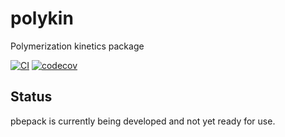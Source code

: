 # polykin

Polymerization kinetics package

[![CI](https://github.com/HugoMVale/polykin/actions/workflows/CI.yml/badge.svg)](https://github.com/HugoMVale/polykin/actions)
[![codecov](https://codecov.io/gh/HugoMVale/polykin/branch/main/graph/badge.svg?token=1XL5LQSO9P)](https://codecov.io/gh/polykin/HR-WENO)

## Status

pbepack is currently being developed and not yet ready for use.
